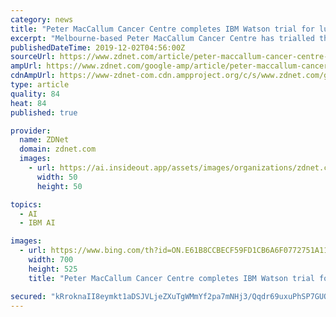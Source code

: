 ```yaml
---
category: news
title: "Peter MacCallum Cancer Centre completes IBM Watson trial for lung cancer patients"
excerpt: "Melbourne-based Peter MacCallum Cancer Centre has trialled the use of IBM Watson and found it helped reduce the time it takes for clinicians ... information officer Dr Dishan Herath said the six-month trial showed the potential of using artificial intelligence to eliminate \"increasingly complex\" trial criteria. \"One example is that one of ..."
publishedDateTime: 2019-12-02T04:56:00Z
sourceUrl: https://www.zdnet.com/article/peter-maccallum-cancer-centre-completes-ibm-watson-trial-for-lung-cancer-patients/
ampUrl: https://www.zdnet.com/google-amp/article/peter-maccallum-cancer-centre-completes-ibm-watson-trial-for-lung-cancer-patients/
cdnAmpUrl: https://www-zdnet-com.cdn.ampproject.org/c/s/www.zdnet.com/google-amp/article/peter-maccallum-cancer-centre-completes-ibm-watson-trial-for-lung-cancer-patients/
type: article
quality: 84
heat: 84
published: true

provider:
  name: ZDNet
  domain: zdnet.com
  images:
    - url: https://ai.insideout.app/assets/images/organizations/zdnet.com-50x50.jpg
      width: 50
      height: 50

topics:
  - AI
  - IBM AI

images:
  - url: https://www.bing.com/th?id=ON.E61B8CCBECF59FD1CB6A6F0772751A11
    width: 700
    height: 525
    title: "Peter MacCallum Cancer Centre completes IBM Watson trial for lung cancer patients"

secured: "kRroknaII8eymkt1aDSJVLjeZXuTgWMmYf2pa7mNHj3/Qqdr69uxuPhSP7GUOAbAw+/VmPg55N80iih+AmQuZjiUS9nGU0rvASJ5yyv5dHVm9CWVfRWmcaCKFspvYswLVHFTnVbn6qbCywTkvVu/So+maHFW3R7qfLeK14rGnDMPEIhBeEUl33Zmf+wAttn2Tygx0us8jgHFI1/6gdjiPDG+1ImU2L4AdSsvmdXYCevawvToKTgxFsb3+EEqkDrhDvpOAH+Ba+Lg2jnicbaQ8w==;1gj+CyWSrS0OPiRS/NZnEg=="
---
```


